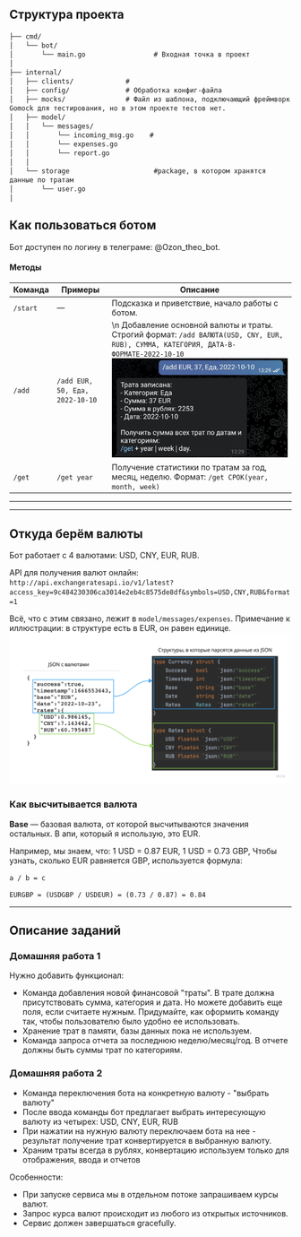 
## Структура проекта

```plain
├── cmd/
│   └── bot/
│       └── main.go					# Входная точка в проект
│
├── internal/
│   ├── clients/             #
│   ├── config/              # Обработка конфиг-файла
│   ├── mocks/     			 # Файл из шаблона, подключающий фреймворк Gomock для тестирования, но в этом проекте тестов нет.
│   ├── model/  
│ 	│ 	└── messages/
│ 	│		└── incoming_msg.go    #     
│ 	│		└── expenses.go 		
│	│		└── report.go
│   │
│   └── storage          			#package, в котором хранятся данные по тратам
│       └── user.go		
│ 
```

## Как пользоваться ботом

Бот доступен по логину в телеграме: @Ozon_theo_bot.

#### Методы


| Команда  | Примеры  | Описание |
|------------- |---------------| -------------|
| `/start`      | — | Подсказка и приветствие, начало работы с ботом. |
| `/add`      | `/add EUR, 50, Еда, 2022-10-10` | \n Добавление основной валюты и траты. Строгий формат: `/add ВАЛЮТА(USD, CNY, EUR, RUB), СУММА, КАТЕГОРИЯ, ДАТА-В-ФОРМАТЕ-2022-10-10` ![image info](./img/output.jpg) |
| `/get` | `/get year` | Получение статистики по тратам за год, месяц, неделю. Формат: `/get СРОК(year, month, week)` |


-----------


--------
## Откуда берём валюты

Бот работает с 4 валютами: USD, CNY, EUR, RUB.

API для получения валют онлайн: `http://api.exchangeratesapi.io/v1/latest?access_key=9c484230306ca3014e2eb4c8575de8df&symbols=USD,CNY,RUB&format=1`

Всё, что с этим связано, лежит в `model/messages/expenses`. Примечание к иллюстрации: в структуре есть в EUR, он равен единице.
![image info](./img/img.png)

### Как высчитывается валюта
**Base** — базовая валюта, от которой высчитываются значения остальных. В апи, который я использую, это EUR.

Например, мы знаем, что: 
1 USD = 0.87 EUR, 
1 USD = 0.73 GBP, 
Чтобы узнать, сколько EUR равняется GBP, используется формула:

```
a / b = c
```

```
EURGBP = (USDGBP / USDEUR) = (0.73 / 0.87) = 0.84
```

-------

## Описание заданий
### Домашняя работа 1
Нужно добавить функционал:
- Команда добавления новой финансовой "траты". В трате должна присутствовать сумма, категория и дата. Но можете добавить еще поля, если считаете нужным. Придумайте, как оформить команду так, чтобы пользователю было удобно ее использовать.
- Хранение трат в памяти, базы данных пока не используем.
- Команда запроса отчета за последнюю неделю/месяц/год. В отчете должны быть суммы трат по категориям.

### Домашняя работа 2
- Команда переключения бота на конкретную валюту - "выбрать валюту"
- После ввода команды бот предлагает выбрать интересующую валюту из четырех: USD, CNY, EUR, RUB
- При нажатии на нужную валюту переключаем бота на нее - результат получение трат конвертируется в выбранную валюту.
- Храним траты всегда в рублях, конвертацию используем только для отображения, ввода и отчетов
                     
Особенности:
- При запуске сервиса мы в отдельном потоке запрашиваем курсы валют.
- Запрос курса валют происходит из любого из открытых источников.
- Сервис должен завершаться gracefully.



